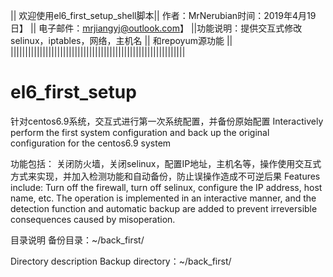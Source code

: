 
|| 欢迎使用el6_first_setup_shell脚本|| 作者：MrNerubian时间：2019年4月19日】
|| 电子邮件：mrjiangyj@outlook.com】
||功能说明：提供交互式修改selinux，iptables，网络，主机名
||                    和repoyum源功能                      ||
||||||||||||||||||||||||||||||||||||||||||||||||||||||||||||
# el6_first_setup
针对centos6.9系统，交互式进行第一次系统配置，并备份原始配置
Interactively perform the first system configuration and back up the original configuration for the centos6.9 system

功能包括：
关闭防火墙，关闭selinux，配置IP地址，主机名等，操作使用交互式方式来实现，并加入检测功能和自动备份，防止误操作造成不可逆后果
Features include:
Turn off the firewall, turn off selinux, configure the IP address, host name, etc. The operation is implemented in an interactive manner, 
and the detection function and automatic backup are added to prevent irreversible consequences caused by misoperation.

目录说明
备份目录：~/back_first/

Directory description
Backup directory：~/back_first/
